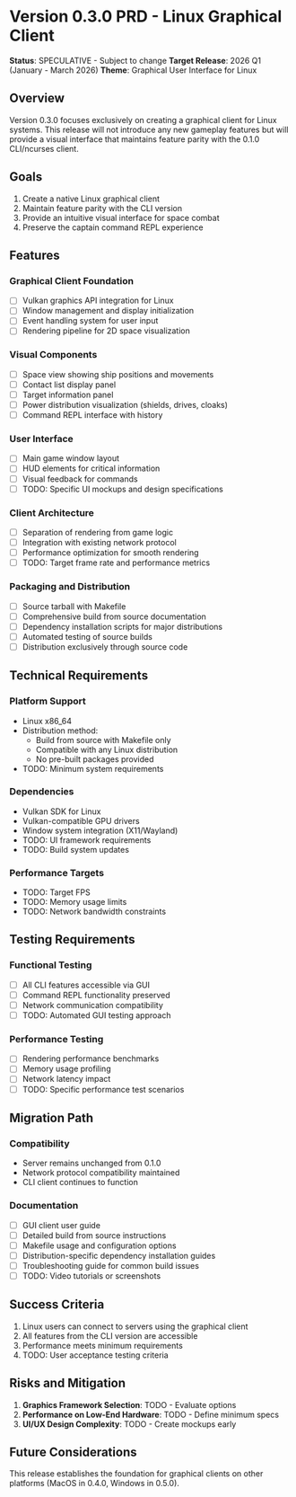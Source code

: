 # Version 0.3.0 PRD - Linux Graphical Client

**Status**: SPECULATIVE - Subject to change
**Target Release**: 2026 Q1 (January - March 2026)
**Theme**: Graphical User Interface for Linux

## Overview

Version 0.3.0 focuses exclusively on creating a graphical client for Linux systems. This release will not introduce any new gameplay features but will provide a visual interface that maintains feature parity with the 0.1.0 CLI/ncurses client.

## Goals

1. Create a native Linux graphical client
2. Maintain feature parity with the CLI version
3. Provide an intuitive visual interface for space combat
4. Preserve the captain command REPL experience

## Features

### Graphical Client Foundation
- [ ] Vulkan graphics API integration for Linux
- [ ] Window management and display initialization
- [ ] Event handling system for user input
- [ ] Rendering pipeline for 2D space visualization

### Visual Components
- [ ] Space view showing ship positions and movements
- [ ] Contact list display panel
- [ ] Target information panel
- [ ] Power distribution visualization (shields, drives, cloaks)
- [ ] Command REPL interface with history

### User Interface
- [ ] Main game window layout
- [ ] HUD elements for critical information
- [ ] Visual feedback for commands
- [ ] TODO: Specific UI mockups and design specifications

### Client Architecture
- [ ] Separation of rendering from game logic
- [ ] Integration with existing network protocol
- [ ] Performance optimization for smooth rendering
- [ ] TODO: Target frame rate and performance metrics

### Packaging and Distribution
- [ ] Source tarball with Makefile
- [ ] Comprehensive build from source documentation
- [ ] Dependency installation scripts for major distributions
- [ ] Automated testing of source builds
- [ ] Distribution exclusively through source code

## Technical Requirements

### Platform Support
- Linux x86_64
- Distribution method:
  - Build from source with Makefile only
  - Compatible with any Linux distribution
  - No pre-built packages provided
- TODO: Minimum system requirements

### Dependencies
- Vulkan SDK for Linux
- Vulkan-compatible GPU drivers
- Window system integration (X11/Wayland)
- TODO: UI framework requirements
- TODO: Build system updates

### Performance Targets
- TODO: Target FPS
- TODO: Memory usage limits
- TODO: Network bandwidth constraints

## Testing Requirements

### Functional Testing
- [ ] All CLI features accessible via GUI
- [ ] Command REPL functionality preserved
- [ ] Network communication compatibility
- [ ] TODO: Automated GUI testing approach

### Performance Testing
- [ ] Rendering performance benchmarks
- [ ] Memory usage profiling
- [ ] Network latency impact
- [ ] TODO: Specific performance test scenarios

## Migration Path

### Compatibility
- Server remains unchanged from 0.1.0
- Network protocol compatibility maintained
- CLI client continues to function

### Documentation
- [ ] GUI client user guide
- [ ] Detailed build from source instructions
- [ ] Makefile usage and configuration options
- [ ] Distribution-specific dependency installation guides
- [ ] Troubleshooting guide for common build issues
- [ ] TODO: Video tutorials or screenshots

## Success Criteria

1. Linux users can connect to servers using the graphical client
2. All features from the CLI version are accessible
3. Performance meets minimum requirements
4. TODO: User acceptance testing criteria

## Risks and Mitigation

1. **Graphics Framework Selection**: TODO - Evaluate options
2. **Performance on Low-End Hardware**: TODO - Define minimum specs
3. **UI/UX Design Complexity**: TODO - Create mockups early

## Future Considerations

This release establishes the foundation for graphical clients on other platforms (MacOS in 0.4.0, Windows in 0.5.0).